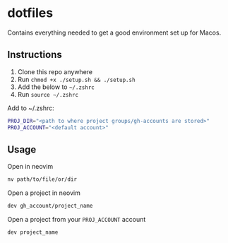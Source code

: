 # dotfiles

Contains everything needed to get a good environment set up for Macos.

## Instructions
1. Clone this repo anywhere
2. Run `chmod +x ./setup.sh && ./setup.sh`
3. Add the below to `~/.zshrc`
4. Run `source ~/.zshrc`

Add to ~/.zshrc:
```bash
PROJ_DIR="<path to where project groups/gh-accounts are stored>"
PROJ_ACCOUNT="<default account>"
```

## Usage
Open in neovim
```bash
nv path/to/file/or/dir
```


Open a project in neovim
```bash
dev gh_account/project_name
```


Open a project from your `PROJ_ACCOUNT` account
```bash
dev project_name
```
